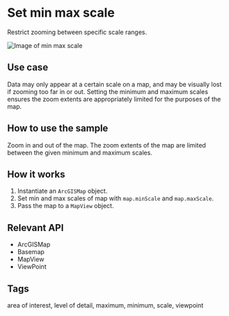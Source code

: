 # Set min max scale

Restrict zooming between specific scale ranges.

![Image of min max scale](set-min-max-scale.png)

## Use case

Data may only appear at a certain scale on a map, and may be visually lost if zooming too far in or out. Setting the minimum and maximum scales ensures the zoom extents are appropriately limited for the purposes of the map.

## How to use the sample

Zoom in and out of the map. The zoom extents of the map are limited between the given minimum and maximum scales.

## How it works

1. Instantiate an `ArcGISMap` object.
2. Set min and max scales of map with `map.minScale` and `map.maxScale`.
3. Pass the map to a `MapView` object.
 
## Relevant API

- ArcGISMap
- Basemap
- MapView
- ViewPoint

## Tags

area of interest, level of detail, maximum, minimum, scale, viewpoint